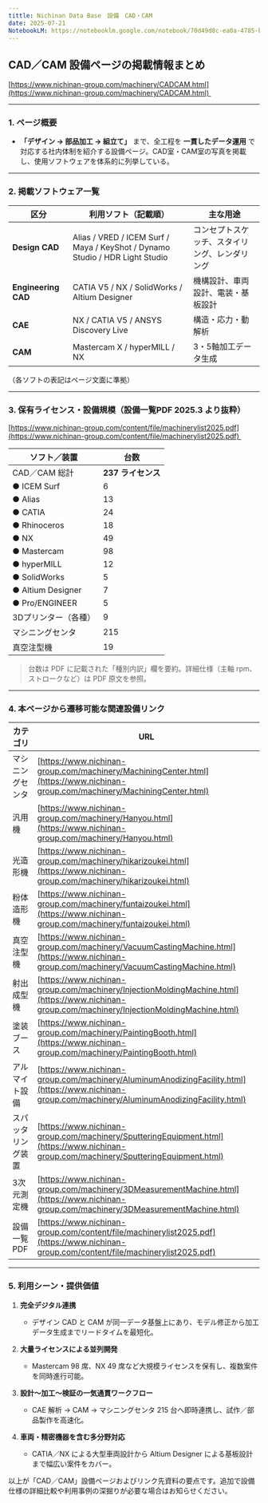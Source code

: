 ```yaml
---
tittle: Nichinan Data Base　設備　CAD・CAM
date: 2025-07-21
NotebookLM: https://notebooklm.google.com/notebook/70d49d8c-ea0a-4785-b594-91855f1bd099
---
```

## **CAD／CAM 設備ページの掲載情報まとめ**

  

[https://www.nichinan-group.com/machinery/CADCAM.html](https://www.nichinan-group.com/machinery/CADCAM.html) 

---

### **1. ページ概要**

- **「デザイン → 部品加工 → 組立て」** まで、全工程を **一貫したデータ運用** で対応する社内体制を紹介する設備ページ。CAD室・CAM室の写真を掲載し、使用ソフトウェアを体系的に列挙している。
    

---

### **2. 掲載ソフトウェア一覧**

|**区分**|**利用ソフト（記載順）**|**主な用途**|
|---|---|---|
|**Design CAD**|Alias / VRED / ICEM Surf / Maya / KeyShot / Dynamo Studio / HDR Light Studio|コンセプトスケッチ、スタイリング、レンダリング|
|**Engineering CAD**|CATIA V5 / NX / SolidWorks / Altium Designer|機構設計、車両設計、電装・基板設計|
|**CAE**|NX / CATIA V5 / ANSYS Discovery Live|構造・応力・動解析|
|**CAM**|Mastercam X / hyperMILL / NX|3・5軸加工データ生成|

（各ソフトの表記はページ文面に準拠）

---

### **3. 保有ライセンス・設備規模（設備一覧PDF 2025.3 より抜粋）**

  

[https://www.nichinan-group.com/content/file/machinerylist2025.pdf](https://www.nichinan-group.com/content/file/machinerylist2025.pdf) 

|**ソフト／装置**|**台数**|
|---|---|
|CAD／CAM 総計|**237 ライセンス**|
|● ICEM Surf|6|
|● Alias|13|
|● CATIA|24|
|● Rhinoceros|18|
|● NX|49|
|● Mastercam|98|
|● hyperMILL|12|
|● SolidWorks|5|
|● Altium Designer|7|
|● Pro/ENGINEER|5|
|3Dプリンター（各種）|9|
|マシニングセンタ|215|
|真空注型機|19|

> 台数は PDF に記載された「種別内訳」欄を要約。詳細仕様（主軸 rpm、ストロークなど）は PDF 原文を参照。

---

### **4. 本ページから遷移可能な関連設備リンク**

|**カテゴリ**|**URL**|
|---|---|
|マシニングセンタ|[https://www.nichinan-group.com/machinery/MachiningCenter.html](https://www.nichinan-group.com/machinery/MachiningCenter.html)|
|汎用機|[https://www.nichinan-group.com/machinery/Hanyou.html](https://www.nichinan-group.com/machinery/Hanyou.html)|
|光造形機|[https://www.nichinan-group.com/machinery/hikarizoukei.html](https://www.nichinan-group.com/machinery/hikarizoukei.html)|
|粉体造形機|[https://www.nichinan-group.com/machinery/funtaizoukei.html](https://www.nichinan-group.com/machinery/funtaizoukei.html)|
|真空注型機|[https://www.nichinan-group.com/machinery/VacuumCastingMachine.html](https://www.nichinan-group.com/machinery/VacuumCastingMachine.html)|
|射出成型機|[https://www.nichinan-group.com/machinery/InjectionMoldingMachine.html](https://www.nichinan-group.com/machinery/InjectionMoldingMachine.html)|
|塗装ブース|[https://www.nichinan-group.com/machinery/PaintingBooth.html](https://www.nichinan-group.com/machinery/PaintingBooth.html)|
|アルマイト設備|[https://www.nichinan-group.com/machinery/AluminumAnodizingFacility.html](https://www.nichinan-group.com/machinery/AluminumAnodizingFacility.html)|
|スパッタリング装置|[https://www.nichinan-group.com/machinery/SputteringEquipment.html](https://www.nichinan-group.com/machinery/SputteringEquipment.html)|
|3次元測定機|[https://www.nichinan-group.com/machinery/3DMeasurementMachine.html](https://www.nichinan-group.com/machinery/3DMeasurementMachine.html)|
|設備一覧PDF|[https://www.nichinan-group.com/content/file/machinerylist2025.pdf](https://www.nichinan-group.com/content/file/machinerylist2025.pdf)|

---

### **5. 利用シーン・提供価値**

1. **完全デジタル連携**
    
    - デザイン CAD と CAM が同一データ基盤上にあり、モデル修正から加工データ生成までリードタイムを最短化。
        
    
2. **大量ライセンスによる並列開発**
    
    - Mastercam 98 席、NX 49 席など大規模ライセンスを保有し、複数案件を同時進行可能。
        
    
3. **設計～加工～検証の一気通貫ワークフロー**
    
    - CAE 解析 → CAM → マシニングセンタ 215 台へ即時連携し、試作／部品製作を高速化。
        
    
4. **車両・精密機器を含む多分野対応**
    
    - CATIA／NX による大型車両設計から Altium Designer による基板設計まで幅広い案件をカバー。
        
    

  

以上が「CAD／CAM」設備ページおよびリンク先資料の要点です。追加で設備仕様の詳細比較や利用事例の深掘りが必要な場合はお知らせください。
